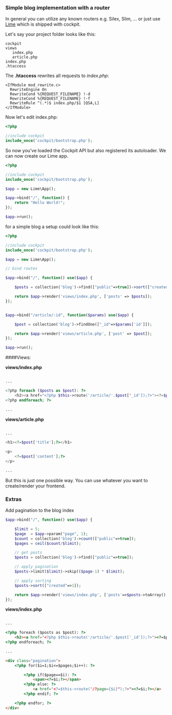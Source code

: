 ### Simple blog implementation with a router


In general you can utilize any known routers e.g. Silex, Slim, ... or just use [Lime](https://github.com/aheinze/Lime) which is shipped with cockpit.

Let's say your project folder looks like this:

    cockpit
    views
       index.php
       article.php
    index.php
    .htaccess

The **.htaccess** rewrites all requests to _index.php_:

    <IfModule mod_rewrite.c>
      RewriteEngine On
      RewriteCond %{REQUEST_FILENAME} !-d
      RewriteCond %{REQUEST_FILENAME} !-f
      RewriteRule ^(.*)$ index.php/$1 [QSA,L]
    </IfModule>


Now let's edit index.php:

```php
<?php

//include cockpit
include_once('cockpit/bootstrap.php');
```

So now you've loaded the Cockpit API but also registered its autoloader. We can now create our Lime app.

```php
<?php

//include cockpit
include_once('cockpit/bootstrap.php');

$app = new Lime\App();

$app->bind("/", function() {
    return "Hello World!";
});

$app->run();
```


for a simple blog a setup could look like this:

```php
<?php

//include cockpit
include_once('cockpit/bootstrap.php');

$app = new Lime\App();

// bind routes

$app->bind("/", function() use($app) {

    $posts = collection('blog')->find(["public"=>true])->sort(["created"=>1])->toArray();

    return $app->render('views/index.php', ['posts' => $posts]);
});


$app->bind("/article/:id", function($params) use($app) {

    $post = collection('blog')->findOne(["_id"=>$params['id']]);

    return $app->render('views/article.php', ['post' => $post]);
});

$app->run();
```  

####Views:

**views/index.php**

```php

...

<?php foreach ($posts as $post): ?>
    <h2><a href="<?php $this->route('/article/'.$post['_id']);?>"><?=$post['title'];?></a></h2>
<?php endforeach; ?>

...

```

**views/article.php**

```php

...

<h1><?=$post['title'];?></h1>

<p>
    <?=$post['content'];?>
</p>

...

```

But this is just one possible way. You can use whatever you want to create/render your frontend.


### Extras

Add pagination to the blog index

```php
$app->bind("/", function() use($app) {

    $limit = 5;
    $page  = $app->param("page", 1);
    $count = collection('blog')->count(["public"=>true]);
    $pages = ceil($count/$limit);

    // get posts
    $posts = collection('blog')->find(["public"=>true]);

    // apply pagination
    $posts->limit($limit)->skip(($page-1) * $limit);

    // apply sorting
    $posts->sort(["created"=>1]);

    return $app->render('views/index.php', ['posts'=>$posts->toArray(), 'page'=>$page, 'pages'=>$pages]);
});
```

**views/index.php**

```html

...

<?php foreach ($posts as $post): ?>
    <h2><a href="<?php $this->route('/article/'.$post['_id']);?>"><?=$post['title'];?></a></h2>
<?php endforeach; ?>

...

<div class="pagination">
    <?php for($i=1;$i<=$pages;$i++): ?>

        <?php if($page==$i): ?>
            <span><?=$i;?></span>
        <?php else: ?>
            <a href="<?=$this->route("/?page={$i}");?>"><?=$i;?></a>
        <?php endif; ?>

    <?php endfor; ?>
</div>

```
